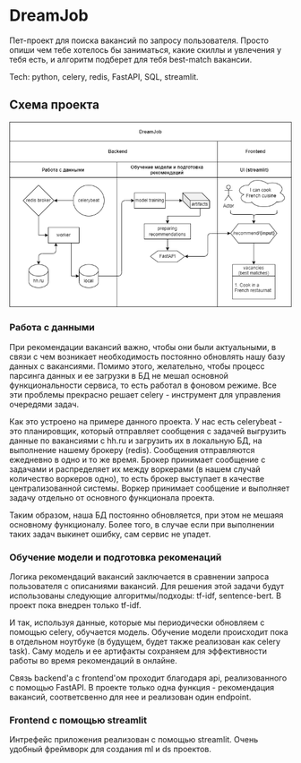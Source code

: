 # DreamJob
Пет-проект для поиска вакансий по запросу пользователя. Просто опиши
чем тебе хотелось бы заниматься, какие скиллы и увлечения у тебя есть,
и алгоритм подберет для тебя best-match вакансии.

Tech: python, celery, redis, FastAPI, SQL, streamlit.


## Схема проекта

![alt text](streamlit/pictures/schema.png)

### Работа с данными

При рекомендации вакансий важно, чтобы они были актуальными, в связи 
с чем возникает необходимость постоянно обновлять нашу базу данных с 
вакансиями. Помимо этого, желательно, чтобы процесс парсинга данных и
ее загрузки в БД не мешал основной функциональности сервиса, то есть
работал в фоновом режиме. Все эти проблемы прекрасно решает celery -
инструмент для управления очередями задач.

Как это устроено на примере данного проекта. У нас есть celerybeat - 
это планировщик, который отправляет сообщения с задачей выгрузить 
данные по вакансиями с hh.ru и загрузить их в локальную БД, 
на выполнение нашему брокеру (redis). 
Сообщения отправляются ежедневно в одно и то же время. 
Брокер принимает сообщение с задачами и распределяет их между 
воркерами (в нашем случай количество воркеров одно), 
то есть брокер выступает в качестве централизованной системы. 
Воркер принимает сообщение и выполняет задачу отдельно 
от основного функционала проекта.

Таким образом, наша БД постоянно обновляется, при этом не мешаяя 
основному функционалу. Более того, в случае если при выполнении таких
задач выкинет ошибку, сам сервис не упадет.


### Обучение модели и подготовка рекоменаций

Логика рекомендаций вакансий заключается в сравнении запроса 
пользователя с описаниями вакансий. Для решения этой задачи будут
использованы следующие алгоритмы/подходы: tf-idf, sentence-bert. В проект
пока внедрен только tf-idf. 

И так, используя данные, которые мы периодически обновляем с помощью 
celery, обучается модель. Обучение модели происходит пока в отдельном 
ноутбуке (в будущем, будет также реализован как celery task). 
Саму модель и ее артифакты сохраняем для эффективности работы во время
рекомендаций в онлайне. 

Связь backend'а с frontend'ом проходит благодаря api, реализованного 
с помощью FastAPI. В проекте только одна функция - рекомендация
вакансий, соответсвенно для нее и реализован один endpoint.


### Frontend с помощью streamlit

Интрефейс приложения реализован с помощью streamlit. Очень удобный 
фреймворк для создания ml и ds проектов. 
